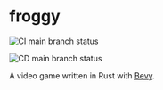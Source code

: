 # froggy

![CI main branch status](https://github.com/juliendoutre/froggy/actions/workflows/ci.yaml/badge.svg?branch=main)

![CD main branch status](https://github.com/juliendoutre/froggy/actions/workflows/cd.yaml/badge.svg?branch=main)

A video game written in Rust with [Bevy](https://bevyengine.org/).
